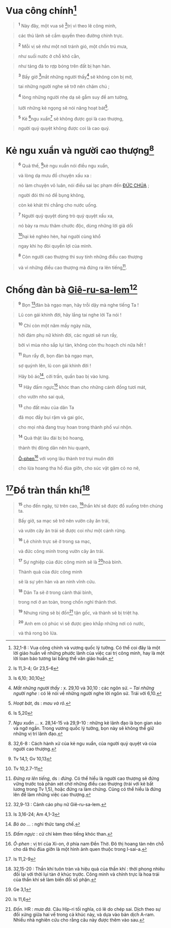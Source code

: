 # Vua công chính[^1-f8bfb110-c34a-4d49-9295-1ca60eed3844]

> <sup><b>1</b></sup> Này đây, một vua sẽ [^1@-f8bfb110-c34a-4d49-9295-1ca60eed3844]trị vì theo lẽ công minh,
>


> các thủ lãnh sẽ cầm quyền theo đường chính trực.
>


> <sup><b>2</b></sup> Mỗi vị sẽ như một nơi tránh gió, một chốn trú mưa,
>


> như suối nước ở chỗ khô cằn,
>


> như tảng đá to rợp bóng trên đất bị hạn hán.
>


> <sup><b>3</b></sup> Bấy giờ [^2@-f8bfb110-c34a-4d49-9295-1ca60eed3844]mắt những người thấy[^2-f8bfb110-c34a-4d49-9295-1ca60eed3844] sẽ không còn bị mờ,
>


> tai những người nghe sẽ trở nên chăm chú ;
>


> <sup><b>4</b></sup> lòng những người nhẹ dạ sẽ gẫm suy để am tường,
>


> lưỡi những kẻ ngọng sẽ nói năng hoạt bát[^3-f8bfb110-c34a-4d49-9295-1ca60eed3844].
>


> <sup><b>5</b></sup> Kẻ [^3@-f8bfb110-c34a-4d49-9295-1ca60eed3844]ngu xuẩn[^4-f8bfb110-c34a-4d49-9295-1ca60eed3844] sẽ không được gọi là cao thượng,
>


> người quỷ quyệt không được coi là cao quý.
>


# Kẻ ngu xuẩn và người cao thượng[^5-f8bfb110-c34a-4d49-9295-1ca60eed3844]

> <sup><b>6</b></sup> Quả thế, [^4@-f8bfb110-c34a-4d49-9295-1ca60eed3844]kẻ ngu xuẩn nói điều ngu xuẩn,
>


> và lòng dạ mưu đồ chuyện xấu xa :
>


> nó làm chuyện vô luân, nói điều sai lạc phạm đến [ĐỨC CHÚA]() ;
>


> người đói thì nó để bụng không,
>


> còn kẻ khát thì chẳng cho nước uống.
>


> <sup><b>7</b></sup> Người quỷ quyệt dùng trò quỷ quyệt xấu xa,
>


> nó bày ra mưu thâm chước độc, dùng những lời giả dối
>


> [^5@-f8bfb110-c34a-4d49-9295-1ca60eed3844]hại kẻ nghèo hèn, hại người cùng khổ
>


> ngay khi họ đòi quyền lợi của mình.
>


> <sup><b>8</b></sup> Còn người cao thượng thì suy tính những điều cao thượng
>


> và vì những điều cao thượng mà đứng ra lên tiếng[^6-f8bfb110-c34a-4d49-9295-1ca60eed3844].
>


# Chống đàn bà [Giê-ru-sa-lem]()[^7-f8bfb110-c34a-4d49-9295-1ca60eed3844]

> <sup><b>9</b></sup> Bọn [^6@-f8bfb110-c34a-4d49-9295-1ca60eed3844]đàn bà ngạo mạn, hãy trỗi dậy mà nghe tiếng Ta !
>


> Lũ con gái khinh đời, hãy lắng tai nghe lời Ta nói !
>


> <sup><b>10</b></sup> Chỉ còn một năm mấy ngày nữa,
>


> hỡi đám phụ nữ khinh đời, các ngươi sẽ run rẩy,
>


> bởi vì mùa nho sắp lụi tàn, không còn thu hoạch chi nữa hết !
>


> <sup><b>11</b></sup> Run rẩy đi, bọn đàn bà ngạo mạn,
>


> sợ quýnh lên, lũ con gái khinh đời !
>


> Hãy bỏ áo[^8-f8bfb110-c34a-4d49-9295-1ca60eed3844], cởi trần, quấn bao bị vào lưng.
>


> <sup><b>12</b></sup> Hãy đấm ngực[^9-f8bfb110-c34a-4d49-9295-1ca60eed3844] khóc than cho những cánh đồng tươi mát,
>


> cho vườn nho sai quả,
>


> <sup><b>13</b></sup> cho đất màu của dân Ta
>


> đã mọc đầy bụi rậm và gai góc,
>


> cho mọi nhà đang truy hoan trong thành phố vui nhộn.
>


> <sup><b>14</b></sup> Quả thật lâu đài bị bỏ hoang,
>


> thành thị đông dân nên hiu quạnh,
>


> [Ô-phen]()[^10-f8bfb110-c34a-4d49-9295-1ca60eed3844] với vọng lâu thành trơ trụi muôn đời
>


> cho lừa hoang tha hồ đùa giỡn, cho súc vật gặm cỏ no nê,
>


# [^7@-f8bfb110-c34a-4d49-9295-1ca60eed3844]Đổ tràn thần khí[^11-f8bfb110-c34a-4d49-9295-1ca60eed3844]

> <sup><b>15</b></sup> cho đến ngày, từ trên cao, [^8@-f8bfb110-c34a-4d49-9295-1ca60eed3844]thần khí sẽ được đổ xuống trên chúng ta.
>


> Bấy giờ, sa mạc sẽ trở nên vườn cây ăn trái,
>


> và vườn cây ăn trái sẽ được coi như một cánh rừng.
>


> <sup><b>16</b></sup> Lẽ chính trực sẽ ở trong sa mạc,
>


> và đức công minh trong vườn cây ăn trái.
>


> <sup><b>17</b></sup> Sự nghiệp của đức công minh sẽ là [^9@-f8bfb110-c34a-4d49-9295-1ca60eed3844]hoà bình.
>


> Thành quả của đức công minh
>


> sẽ là sự yên hàn và an ninh vĩnh cửu.
>


> <sup><b>18</b></sup> Dân Ta sẽ ở trong cảnh thái bình,
>


> trong nơi ở an toàn, trong chốn nghỉ thảnh thơi.
>


> <sup><b>19</b></sup> Nhưng rừng sẽ bị đốn[^12-f8bfb110-c34a-4d49-9295-1ca60eed3844] tận gốc, và thành sẽ bị triệt hạ.
>


> <sup><b>20</b></sup> Anh em có phúc vì sẽ được gieo khắp những nơi có nước,
>


> và thả rong bò lừa.
>

[^1-f8bfb110-c34a-4d49-9295-1ca60eed3844]: 32,1-8 : Vua công chính và vương quốc lý tưởng. Có thể coi đây là một lời giáo huấn về những phước lành của việc cai trị công minh, hay là một lời loan báo tương lai bằng thể văn giáo huấn.
[^2-f8bfb110-c34a-4d49-9295-1ca60eed3844]: *Mắt những người thấy* : x. 29,10 và 30,10 : các ngôn sứ. – *Tai những người nghe* : có lẽ nói về những người nghe lời ngôn sứ. Trái với 6,10.
[^3-f8bfb110-c34a-4d49-9295-1ca60eed3844]: *Hoạt bát*, ds : *mau và rõ.*
[^4-f8bfb110-c34a-4d49-9295-1ca60eed3844]: *Ngu xuẩn ...* x. 28,14-15 và 29,9-10 : những kẻ lãnh đạo là bọn gian xảo và ngớ ngẩn. Trong vương quốc lý tưởng, bọn này sẽ không thể giữ những vị trí lãnh đạo.
[^5-f8bfb110-c34a-4d49-9295-1ca60eed3844]: 32,6-8 : Cách hành xử của kẻ ngu xuẩn, của người quỷ quyệt và của người cao thượng.
[^6-f8bfb110-c34a-4d49-9295-1ca60eed3844]: *Đứng ra lên tiếng*, ds : *đứng.* Có thể hiểu là người cao thượng sẽ đứng vững trước toà phán xét chờ những điều cao thượng (trái với kẻ bất lương trong Tv 1,5), hoặc đứng ra làm chứng. Cũng có thể hiểu là đứng lên để làm những việc cao thượng.
[^7-f8bfb110-c34a-4d49-9295-1ca60eed3844]: 32,9-13 : Cảnh cáo phụ nữ Giê-ru-sa-lem.
[^8-f8bfb110-c34a-4d49-9295-1ca60eed3844]: *Bỏ áo ...* : nghi thức tang chế.
[^9-f8bfb110-c34a-4d49-9295-1ca60eed3844]: *Đấm ngực* : cử chỉ kèm theo tiếng khóc than.
[^10-f8bfb110-c34a-4d49-9295-1ca60eed3844]: *Ô-phen* : vị trí của Xi-on, ở phía nam Đền Thờ. Đô thị hoang tàn nên chỗ cho dã thú đùa giỡn là một hình ảnh quen thuộc trong I-sai-a.
[^11-f8bfb110-c34a-4d49-9295-1ca60eed3844]: 32,15-20 : Thần khí tuôn tràn và hiệu quả của thần khí : thời phong nhiêu đối lại với thời lụi tàn ở khúc trước. Công minh và chính trực là hoa trái của thần khí sẽ làm biến đổi số phận.
[^12-f8bfb110-c34a-4d49-9295-1ca60eed3844]: *Đốn*. HR : *mưa đá*. Câu Híp-ri tối nghĩa, có lẽ do chép sai. Dịch theo sự đối xứng giữa hai vế trong cả khúc này, và dựa vào bản dịch A-ram. Nhiều nhà nghiên cứu cho rằng câu này được thêm vào sau.
[^1@-f8bfb110-c34a-4d49-9295-1ca60eed3844]: Is 11,3-4; Gr 23,5-6
[^2@-f8bfb110-c34a-4d49-9295-1ca60eed3844]: Is 6,10; 30,10
[^3@-f8bfb110-c34a-4d49-9295-1ca60eed3844]: Is 5,20
[^4@-f8bfb110-c34a-4d49-9295-1ca60eed3844]: Tv 14,1; Gv 10,13
[^5@-f8bfb110-c34a-4d49-9295-1ca60eed3844]: Tv 10,2.7-11
[^6@-f8bfb110-c34a-4d49-9295-1ca60eed3844]: Is 3,16-24; Am 4,1-3
[^7@-f8bfb110-c34a-4d49-9295-1ca60eed3844]: Is 11,2-9
[^8@-f8bfb110-c34a-4d49-9295-1ca60eed3844]: Ge 3,1
[^9@-f8bfb110-c34a-4d49-9295-1ca60eed3844]: Is 11,6